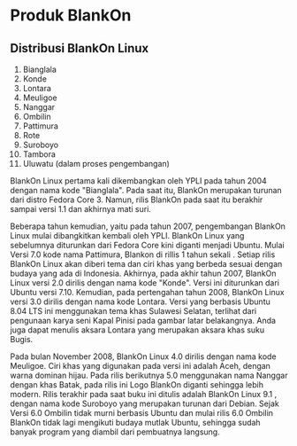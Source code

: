 # Produk BlankOn

## Distribusi BlankOn Linux

  1. Bianglala
  2. Konde
  3. Lontara
  4. Meuligoe
  5. Nanggar
  6. Ombilin
  7. Pattimura
  8. Rote
  9. Suroboyo
  10. Tambora
  11. Uluwatu (dalam proses pengembangan)

  BlankOn Linux pertama kali dikembangkan oleh YPLI pada tahun 2004 dengan nama kode "Bianglala". Pada saat itu, BlankOn merupakan turunan dari distro Fedora Core 3. Namun, rilis BlankOn pada saat itu berakhir sampai versi 1.1 dan akhirnya mati suri.


  Beberapa tahun kemudian, yaitu pada tahun 2007, pengembangan BlankOn Linux mulai dibangkitkan kembali oleh YPLI. BlankOn Linux yang sebelumnya diturunkan dari Fedora Core kini diganti menjadi Ubuntu. Mulai Versi 7.0 kode nama Pattimura, Blankon di rillis 1 tahun sekali . Setiap rilis BlankOn Linux akan diberi tema dan ciri khas yang berbeda sesuai dengan budaya yang ada di Indonesia. Akhirnya, pada akhir tahun 2007, BlankOn Linux versi 2.0 dirilis dengan nama kode "Konde". Versi ini diturunkan dari Ubuntu versi 7.10. Kemudian, pada pertengahan tahun 2008, BlankOn Linux versi 3.0 dirilis dengan nama kode Lontara. Versi yang berbasis Ubuntu 8.04 LTS ini menggunakan tema khas Sulawesi Selatan, terlihat dari pengunaan karya seni Kapal Pinisi pada gambar latar belakangnya. Anda juga dapat menulis aksara Lontara yang merupakan aksara khas suku Bugis.


  Pada bulan November 2008, BlankOn Linux 4.0 dirilis dengan nama kode Meuligoe. Ciri khas yang digunakan pada versi ini adalah Aceh, dengan warna dominan hijau. Pada rilis berikutnya 5.0 menggunakan nama Nanggar dengan khas Batak, pada rilis ini Logo BlankOn diganti sehingga lebih modern. Rilis terakhir pada saat buku ini ditulis adalah BlankOn Linux 9.1 , dengan nama kode Suroboyo yang merupakan turunan dari Debian. Sejak Versi 6.0 Ombilin tidak murni berbasis Ubuntu dan mulai rilis 6.0 Ombilin BlankOn tidak lagi mengikuti budaya mutlak Ubuntu, sehingga sudah
banyak program yang diambil dari pembuatnya langsung.



 
